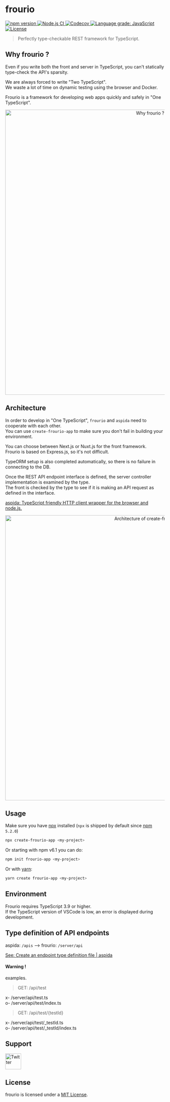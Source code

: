 # frourio

<a href="https://www.npmjs.com/package/frourio">
  <img src="https://img.shields.io/npm/v/frourio" alt="npm version" />
</a>
<a href="https://github.com/frouriojs/frourio/actions?query=workflow%3A%22Node.js+CI%22">
  <img src="https://github.com/frouriojs/frourio/workflows/Node.js%20CI/badge.svg?branch=master" alt="Node.js CI" />
</a>
<a href="https://codecov.io/gh/frouriojs/frourio">
  <img src="https://img.shields.io/codecov/c/github/frouriojs/frourio.svg" alt="Codecov" />
</a>
<a href="https://lgtm.com/projects/g/frouriojs/frourio/context:javascript">
  <img src="https://img.shields.io/lgtm/grade/javascript/g/frouriojs/frourio.svg" alt="Language grade: JavaScript" />
</a>
<a href="https://github.com/frouriojs/frourio/blob/master/packages/frourio/LICENSE">
  <img src="https://img.shields.io/npm/l/frourio" alt="License" />
</a>

> Perfectly type-checkable REST framework for TypeScript.


## Why frourio ?

Even if you write both the front and server in TypeScript, you can't statically type-check the API's sparsity.

We are always forced to write "Two TypeScript".  
We waste a lot of time on dynamic testing using the browser and Docker.

Frourio is a framework for developing web apps quickly and safely in "One TypeScript".

<div align="center">
   <img src="https://frouriojs.github.io/frourio/assets/images/problem.png" width="900" alt="Why frourio ?" />
</div>


## Architecture

In order to develop in "One TypeScript", `frourio` and `aspida` need to cooperate with each other.  
You can use `create-frourio-app` to make sure you don't fail in building your environment.

You can choose between Next.js or Nuxt.js for the front framework.  
Frourio is based on Express.js, so it's not difficult.

TypeORM setup is also completed automatically, so there is no failure in connecting to the DB.

Once the REST API endpoint interface is defined, the server controller implementation is examined by the type.  
The front is checked by the type to see if it is making an API request as defined in the interface.

[aspida: TypeScript friendly HTTP client wrapper for the browser and node.js.](https://github.com/aspidajs/aspida)

<div align="center">
   <img src="https://frouriojs.github.io/frourio/assets/images/architecture.png" width="900" alt="Architecture of create-frourio-app" />
</div>

## Usage

Make sure you have [npx](https://www.npmjs.com/package/npx) installed (`npx` is shipped by default since [npm](https://www.npmjs.com/get-npm) `5.2.0`)

```bash
npx create-frourio-app <my-project>
```

Or starting with npm v6.1 you can do:

```bash
npm init frourio-app <my-project>
```

Or with [yarn](https://yarnpkg.com/en/):

```bash
yarn create frourio-app <my-project>
```

## Environment

Frourio requires TypeScript 3.9 or higher.  
If the TypeScript version of VSCode is low, an error is displayed during development.

## Type definition of API endpoints

aspida: `/apis` --> frourio: `/server/api`

[See: Create an endpoint type definition file | aspida](https://github.com/aspidajs/aspida#create-an-endpoint-type-definition-file)

#### Warning !
examples.

> GET: /api/test

x- /server/api/test.ts  
o- /server/api/test/index.ts

> GET: /api/test/{testId}

x- /server/api/test/_testId.ts  
o- /server/api/test/_testId/index.ts

## Support

<a href="https://twitter.com/solufa2020">
  <img src="https://aspidajs.github.io/aspida/assets/images/twitter.svg" width="50" alt="Twitter" />
</a>

## License

frourio is licensed under a [MIT License](https://github.com/frouriojs/frourio/blob/master/packages/frourio/LICENSE).
